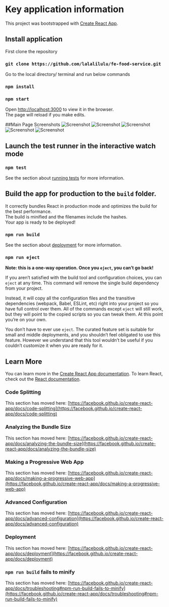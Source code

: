 # Key application information

This project was bootstrapped with [Create React App](https://github.com/facebook/create-react-app).

## Install application
First clone the repository
### `git clone https://github.com/lalalilulu/fe-food-service.git`
Go to the local directory/ terminal and run below commands
### `npm install`
### `npm start`
Open [http://localhost:3000](http://localhost:3000) to view it in the browser.\
The page will reload if you make edits.

##Main Page Screenshots
![Screenshot](https://github.com/lalalilulu/fe-food-service/blob/main/screenshots/Screenshot3.JPG) 
![Screenshot](https://github.com/lalalilulu/fe-food-service/blob/main/screenshots/Screenshot2.JPG) 
![Screenshot](https://github.com/lalalilulu/fe-food-service/blob/main/screenshots/Screenshot4.JPG) 
![Screenshot](https://github.com/lalalilulu/fe-food-service/blob/main/screenshots/Screenshot1.JPG) 
![Screenshot](https://github.com/lalalilulu/fe-food-service/blob/main/screenshots/Screenshot5.JPG) 


## Launch the test runner in the interactive watch mode
### `npm test`
See the section about [running tests](https://facebook.github.io/create-react-app/docs/running-tests) for more information.


## Build the app for production to the `build` folder.
It correctly bundles React in production mode and optimizes the build for the best performance.\
The build is minified and the filenames include the hashes.\
Your app is ready to be deployed!                                             
### `npm run build`
See the section about [deployment](https://facebook.github.io/create-react-app/docs/deployment) for more information.

### `npm run eject`

**Note: this is a one-way operation. Once you `eject`, you can’t go back!**

If you aren’t satisfied with the build tool and configuration choices, you can `eject` at any time. This command will remove the single build dependency from your project.

Instead, it will copy all the configuration files and the transitive dependencies (webpack, Babel, ESLint, etc) right into your project so you have full control over them. All of the commands except `eject` will still work, but they will point to the copied scripts so you can tweak them. At this point you’re on your own.

You don’t have to ever use `eject`. The curated feature set is suitable for small and middle deployments, and you shouldn’t feel obligated to use this feature. However we understand that this tool wouldn’t be useful if you couldn’t customize it when you are ready for it.

## Learn More

You can learn more in the [Create React App documentation](https://facebook.github.io/create-react-app/docs/getting-started).
To learn React, check out the [React documentation](https://reactjs.org/).

### Code Splitting

This section has moved here: [https://facebook.github.io/create-react-app/docs/code-splitting](https://facebook.github.io/create-react-app/docs/code-splitting)

### Analyzing the Bundle Size

This section has moved here: [https://facebook.github.io/create-react-app/docs/analyzing-the-bundle-size](https://facebook.github.io/create-react-app/docs/analyzing-the-bundle-size)

### Making a Progressive Web App

This section has moved here: [https://facebook.github.io/create-react-app/docs/making-a-progressive-web-app](https://facebook.github.io/create-react-app/docs/making-a-progressive-web-app)

### Advanced Configuration

This section has moved here: [https://facebook.github.io/create-react-app/docs/advanced-configuration](https://facebook.github.io/create-react-app/docs/advanced-configuration)

### Deployment

This section has moved here: [https://facebook.github.io/create-react-app/docs/deployment](https://facebook.github.io/create-react-app/docs/deployment)

### `npm run build` fails to minify

This section has moved here: [https://facebook.github.io/create-react-app/docs/troubleshooting#npm-run-build-fails-to-minify](https://facebook.github.io/create-react-app/docs/troubleshooting#npm-run-build-fails-to-minify)
